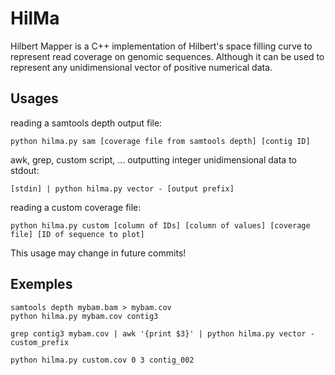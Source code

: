 # HilMa
Hilbert Mapper is a C++ implementation of Hilbert's space filling curve to represent read coverage on genomic sequences. Although it can be used to represent any unidimensional vector of positive numerical data.
## Usages
reading a samtools depth output file:

```python hilma.py sam [coverage file from samtools depth] [contig ID]```

awk, grep, custom script, ... outputting integer unidimensional data to stdout:

```[stdin] | python hilma.py vector - [output prefix]```

reading a custom coverage file:

```python hilma.py custom [column of IDs] [column of values] [coverage file] [ID of sequence to plot]```

This usage may change in future commits!

## Exemples
```
samtools depth mybam.bam > mybam.cov
python hilma.py mybam.cov contig3
```

```
grep contig3 mybam.cov | awk '{print $3}' | python hilma.py vector - custom_prefix
```

```
python hilma.py custom.cov 0 3 contig_002
```

